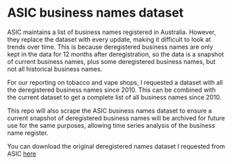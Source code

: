 # ASIC business names dataset

ASIC maintains a list of business names registered in Australia. However, they replace the dataset with every update, making it difficult to look at trends over time. This is because deregistered business names are only kept in the data for 12 months after deregistration, so the data is a snapshot of current business names, plus some deregistered business names, but not all historical business names.

For our reporting on tobacco and vape shops, I requested a dataset with all the deregistered business names since 2010. This can be combined with the current dataset to get a complete list of all business names since 2010.

This repo will also scrape the ASIC business names dataset to ensure a current snapshot of deregistered business names will be archived for future use for the same purposes, allowing time series analysis of the business name register.

You can download the original deregistered names dataset I requested from ASIC [here](https://github.com/nickjevershed/asic_business_names_register/raw/refs/heads/main/historical_data/6375%20-%20Historical%20CNCL%20Business%20Names%20Dataset.zip)

